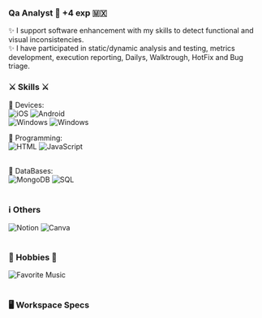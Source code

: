 ### Qa Analyst :mag_right: +4 exp 🇲🇽

✨ I support software enhancement with my skills to detect functional and visual inconsistencies. </br>
✨ I have participated in static/dynamic analysis and testing, metrics development, execution reporting, Dailys, Walktrough, HotFix and Bug triage.

### ⚔️ Skills ⚔️ </br>

📱 Devices: </br> 
![iOS](https://img.shields.io/badge/iOS-000000?style=for-the-badge&logo=ios&logoColor=white) ![Android](https://img.shields.io/badge/Android-3DDC84?style=for-the-badge&logo=android&logoColor=white)</br>
![Windows](https://img.shields.io/badge/Windows-0078D6?style=for-the-badge&logo=windows&logoColor=white) ![Windows](https://img.shields.io/badge/mac%20os-000000?style=for-the-badge&logo=apple&logoColor=white)
</br>

💁 Programming:</br>
![HTML](https://img.shields.io/badge/HTML-239120?style=for-the-badge&logo=html5&logoColor=white) ![JavaScript](https://img.shields.io/badge/JavaScript-F7DF1E?style=for-the-badge&logo=javascript&logoColor=black)</br></br>

📁 DataBases:</br>
![MongoDB](https://img.shields.io/badge/MongoDB-4EA94B?style=for-the-badge&logo=mongodb&logoColor=white) ![SQL](https://img.shields.io/badge/Microsoft_SQL_Server-CC2927?style=for-the-badge&logo=microsoft-sql-server&logoColor=white)</br></br>

### ℹ️ Others</br>
![Notion](https://img.shields.io/badge/Notion-000000?style=for-the-badge&logo=notion&logoColor=white) 
![Canva](https://img.shields.io/badge/Canva-%2300C4CC.svg?&style=for-the-badge&logo=Canva&logoColor=white)</br></br>

### 🎵 Hobbies 💃</br>

![Favorite Music](https://img.shields.io/badge/Spotify-1ED760?&style=for-the-badge&logo=spotify&logoColor=white)</br></br>

### 🖥️ Workspace Specs </br>


